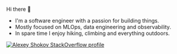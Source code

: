 Hi there 👋

- I'm a software engineer with a passion for building things.
- Mostly focused on MLOps, data engineering and observability.
- In spare time I enjoy hiking, climbing and everything outdoors.

[![Alexey Shokov StackOverflow profile](https://github-readme-stackoverflow.vercel.app/?userID=322079&layout=compact)](https://stackoverflow.com/users/322079)

